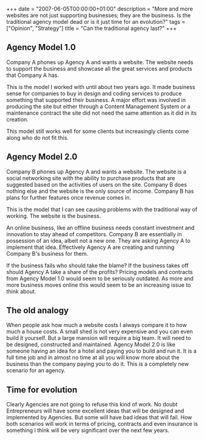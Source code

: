+++
date = "2007-06-05T00:00:00+01:00"
description = "More and more websites are not just supporting businesses; they are the business. Is the traditional agency model dead or is it just time for an evolution?"
tags = ["Opinion", "Strategy"]
title = "Can the traditional agency last?"
+++

## Agency Model 1.0

Company A phones up Agency A and wants a website. The website needs to support
the business and showcase all the great services and products that Company A
has.

This is the model I worked with until about two years ago. It made business
sense for companies to buy in design and coding services to produce something
that supported their business. A major effort was involved in producing the site
but either through a Content Management System or a maintenance contract the
site did not need the same attention as it did in its creation.

This model still works well for some clients but increasingly clients come along
who do not fit this.

## Agency Model 2.0

Company B phones up Agency A and wants a website. The website is a social
networking site with the ability to purchase products that are suggested based
on the activities of users on the site. Company B does nothing else and the
website is the only source of income. Company B has plans for further features
once revenue comes in.

This is the model that I can see causing problems with the traditional way of
working. The website is the business.

An online business, like an offline business needs constant investment and
innovation to stay ahead of competitors. Company B are essentially in possession
of an idea, albeit not a new one. They are asking Agency A to implement that
idea. Effectively Agency A are creating and running Company B's business for
them.

If the business fails who should take the blame? If the business takes off
should Agency A take a share of the profits? Pricing models and contracts from
Agency Model 1.0 would seem to be seriously outdated. As more and more business
moves online this would seem to be an increasing issue to think about.

## The old analogy

When people ask how much a website costs I always compare it to how much a house
costs. A small shed is not very expensive and you can even build it yourself.
But a large mansion will require a big team. It will need to be designed,
constructed and maintained. Agency Model 2.0 is like someone having an idea for
a hotel and paying you to build and run it. It is a full time job and in almost
no time at all you will know more about the business than the company paying you
to do it. This is a completely new scenario for an agency.

## Time for evolution

Clearly Agencies are not going to refuse this kind of work. No doubt
Entrepreneurs will have some excellent ideas that will be designed and
implemented by Agencies. But some will have bad ideas that will fail. How both
scenarios will work in terms of pricing, contracts and even insurance is
something I think will be very significant over the next few years.
